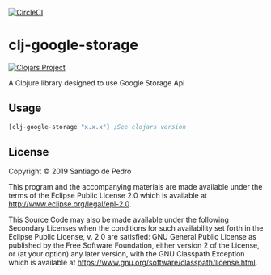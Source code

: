 [![CircleCI](https://circleci.com/gh/xerp/clj-google-storage.svg?style=svg)](https://circleci.com/gh/xerp/clj-google-storage)


# clj-google-storage

[![Clojars Project](https://img.shields.io/clojars/v/clj-google-storage.svg)](https://clojars.org/clj-google-storage)

A Clojure library designed to use Google Storage Api

## Usage

```clojure
[clj-google-storage "x.x.x"] ;See clojars version
```

## License

Copyright © 2019 Santiago de Pedro

This program and the accompanying materials are made available under the
terms of the Eclipse Public License 2.0 which is available at
http://www.eclipse.org/legal/epl-2.0.

This Source Code may also be made available under the following Secondary
Licenses when the conditions for such availability set forth in the Eclipse
Public License, v. 2.0 are satisfied: GNU General Public License as published by
the Free Software Foundation, either version 2 of the License, or (at your
option) any later version, with the GNU Classpath Exception which is available
at https://www.gnu.org/software/classpath/license.html.
